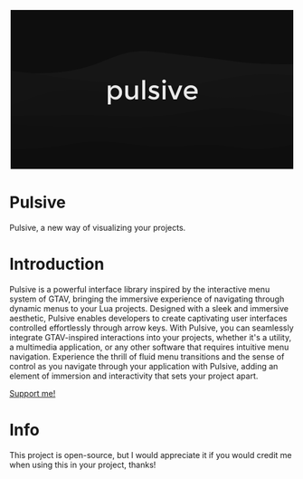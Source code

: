 <p align="center">
  <img src="https://raw.githubusercontent.com/Iujan/Pulsive/main/logo.png" />
</p>

# Pulsive
Pulsive, a new way of visualizing your projects.

# Introduction
Pulsive is a powerful interface library inspired by the interactive menu system of GTAV, bringing the immersive experience of navigating through dynamic menus to your Lua projects. Designed with a sleek and immersive aesthetic, Pulsive enables developers to create captivating user interfaces controlled effortlessly through arrow keys. With Pulsive, you can seamlessly integrate GTAV-inspired interactions into your projects, whether it's a utility, a multimedia application, or any other software that requires intuitive menu navigation. Experience the thrill of fluid menu transitions and the sense of control as you navigate through your application with Pulsive, adding an element of immersion and interactivity that sets your project apart.

[Support me!](https://paypal.me/InternalIndustries)

# Info
This project is open-source, but I would appreciate it if you would credit me when using this in your project, thanks!
